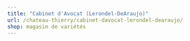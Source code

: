 ```yaml
---
title: "Cabinet d'Avocat (Lerondel-DeAraujo)"
url: /chateau-thierry/cabinet-davocat-lerondel-dearaujo/
shop: magasin de variétés
---
```

